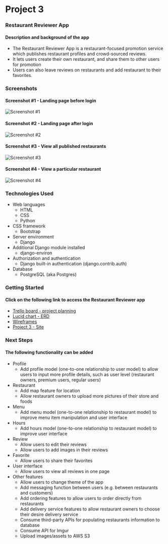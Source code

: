 # Project 3

### Restaurant Reviewer App
#### Description and background of the app
* The Restaurant Reviewer App is a restaurant-focused promotion service which publishes restaurant profiles and crowd-sourced reviews.
* It lets users create their own restaurant, and share them to other users for promotion
* Users can also leave reviews on restaurants and add restaurant to their favorites.

### Screenshots
#### Screenshot #1 - Landing page before login
![Screenshot #1](https://i.imgur.com/5yOnUxU.png)

#### Screenshot #2 - Landing page after login
![Screenshot #2](https://i.imgur.com/hIujDmk.png)

#### Screenshot #3 - View all published restaurants
![Screenshot #3](https://i.imgur.com/gGsgCzz.png)

#### Screenshot #4 - View a particular restaurant
![Screenshot #4](https://i.imgur.com/S9vx49k.png)

### Technologies Used
* Web languages
    * HTML
    * CSS
    * Python
* CSS framework
    * Bootstrap
* Server environment
    * Django
* Additional Django module installed
    * django-environ
* Authorization and authentication
    * Django built-in authentication (django.contrib.auth)
* Database
    * PostgreSQL (aka Postgres)

### Getting Started
#### Click on the following link to access the Restaurant Reviewer app
* [Trello board - project planning](https://trello.com/b/7OsKredW/team-django-fett)
* [Lucid chart - ERD](https://lucid.app/lucidchart/7362fe65-f761-4e9d-bfdc-737be7df7490/edit?invitationId=inv_7c563073-7549-4e2a-9613-91895e128912&referringApp=slack&page=0_0#)
* [Wireframes](https://imgur.com/QXSRgvE)
* [Project 3 - Site](https://project3restaurants.herokuapp.com/)

### Next Steps
#### The following functionality can be added 
* Profile
    * Add profile model (one-to-one relationship to user model) to allow users to input more profile details, such as user level (restaurant owners, premium users, regular users)
* Restaurant
    * Add map feature for location
    * Allow restaurant owners to upload more pictures of their store and foods
* Menu
    * Add menu model (one-to-one relationship to restaurant model) to improve menu item manipulation and user interface
* Hours
    * Add hours model (one-to-one relationship to restaurant model) to improve user interface
* Review
    * Allow users to edit their reviews
    * Allow users to add images in their reviews
* Favorite
    * Allow users to share their favorites
* User interface
    * Allow users to view all reviews in one page
* Other features
    * Allow users to change theme of the app
    * Add messaging function between users (e.g. between restaurants and customers)
    * Add ordering features to allow users to order directly from restaurants
    * Add delivery service features to allow restaurant owners to choose their desire delivery service
    * Consume third-party APIs for populating restaurants information to database
    * Consume API for Imgur
    * Upload images/assets to AWS S3






